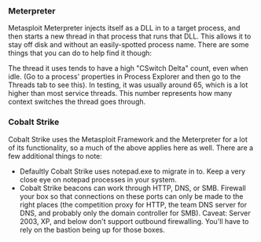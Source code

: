 ### Meterpreter
Metasploit Meterpreter injects itself as a DLL in to a target process, and then starts a new thread in that process that runs that DLL. This allows it to stay off disk and without an easily-spotted process name. There are some things that you can do to help find it though:

The thread it uses tends to have a high "CSwitch Delta" count, even when idle. (Go to a process' properties in Process Explorer and then go to the Threads tab to see this). In testing, it was usually around 65, which is a lot higher than most service threads. This number represents how many context switches the thread goes through. 

### Cobalt Strike
Cobalt Strike uses the Metasploit Framework and the Meterpreter for a lot of its functionality, so a much of the above applies here as well. There are a few additional things to note:
* Defaultly Cobalt Strike uses notepad.exe to migrate in to. Keep a very close eye on notepad processes in your system.
* Cobalt Strike beacons can work through HTTP, DNS, or SMB. Firewall your box so that connections on these ports can only be made to the right places (the competition proxy for HTTP, the team DNS server for DNS, and probably only the domain controller for SMB). Caveat: Server 2003, XP, and below don't support outbound firewalling. You'll have to rely on the bastion being up for those boxes.
